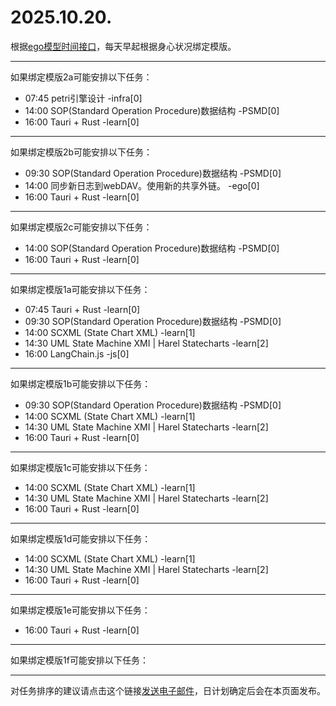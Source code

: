 # 2025.10.20.

根据[ego模型时间接口](https://gitee.com/hyg/blog/blob/master/timeflow.md)，每天早起根据身心状况绑定模版。

---
如果绑定模版2a可能安排以下任务：

- 07:45	petri引擎设计 -infra[0]
- 14:00	SOP(Standard Operation Procedure)数据结构 -PSMD[0]
- 16:00	Tauri + Rust -learn[0]

---
如果绑定模版2b可能安排以下任务：

- 09:30	SOP(Standard Operation Procedure)数据结构 -PSMD[0]
- 14:00	同步新日志到webDAV。使用新的共享外链。 -ego[0]
- 16:00	Tauri + Rust -learn[0]

---
如果绑定模版2c可能安排以下任务：

- 14:00	SOP(Standard Operation Procedure)数据结构 -PSMD[0]
- 16:00	Tauri + Rust -learn[0]

---
如果绑定模版1a可能安排以下任务：

- 07:45	Tauri + Rust -learn[0]
- 09:30	SOP(Standard Operation Procedure)数据结构 -PSMD[0]
- 14:00	SCXML (State Chart XML) -learn[1]
- 14:30	UML State Machine XMI | Harel Statecharts -learn[2]
- 16:00	LangChain.js -js[0]

---
如果绑定模版1b可能安排以下任务：

- 09:30	SOP(Standard Operation Procedure)数据结构 -PSMD[0]
- 14:00	SCXML (State Chart XML) -learn[1]
- 14:30	UML State Machine XMI | Harel Statecharts -learn[2]
- 16:00	Tauri + Rust -learn[0]

---
如果绑定模版1c可能安排以下任务：

- 14:00	SCXML (State Chart XML) -learn[1]
- 14:30	UML State Machine XMI | Harel Statecharts -learn[2]
- 16:00	Tauri + Rust -learn[0]

---
如果绑定模版1d可能安排以下任务：

- 14:00	SCXML (State Chart XML) -learn[1]
- 14:30	UML State Machine XMI | Harel Statecharts -learn[2]
- 16:00	Tauri + Rust -learn[0]

---
如果绑定模版1e可能安排以下任务：

- 16:00	Tauri + Rust -learn[0]

---
如果绑定模版1f可能安排以下任务：


---
对任务排序的建议请点击这个链接<a href="mailto:huangyg@mars22.com?subject=关于2025.10.20.任务排序的建议&body=date: 2025.10.20.%0D%0Afile: ../../blog/release/time/d.20251020.md%0D%0A---请勿修改邮件主题及以上内容---%0D%0A">发送电子邮件</a>，日计划确定后会在本页面发布。